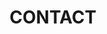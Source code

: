 ---
layout: contact
title: CONTACT
tabTitle: Contact
inNavbar: true
navbarOrder: 4
page_class: contact_page
---